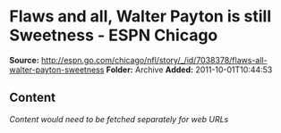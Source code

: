 # Flaws and all, Walter Payton is still Sweetness - ESPN Chicago

**Source:** http://espn.go.com/chicago/nfl/story/_/id/7038378/flaws-all-walter-payton-sweetness
**Folder:** Archive
**Added:** 2011-10-01T10:44:53




## Content
*Content would need to be fetched separately for web URLs*

